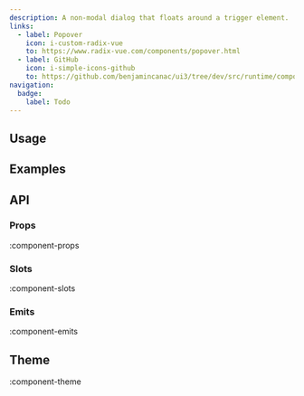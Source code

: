 ```yaml
---
description: A non-modal dialog that floats around a trigger element.
links:
  - label: Popover
    icon: i-custom-radix-vue
    to: https://www.radix-vue.com/components/popover.html
  - label: GitHub
    icon: i-simple-icons-github
    to: https://github.com/benjamincanac/ui3/tree/dev/src/runtime/components/Popover.vue
navigation:
  badge:
    label: Todo
---
```


## Usage

## Examples

## API

### Props

:component-props

### Slots

:component-slots

### Emits

:component-emits

## Theme

:component-theme
